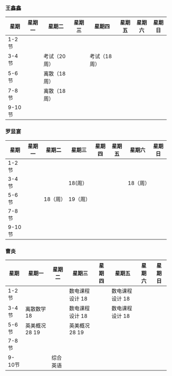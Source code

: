 ### 王鑫鑫
|星期 |星期一  |星期二  |星期三  |星期四  |星期五  |星期六  |星期日  |
|-|-|-|-|-|-|-|-|
|1-2节|  |  |  |  |  |  |  |
|3-4节|  |考试（20周）  |  |考试（18周）  |  |  |  |
|5-6节|  |离散（18周）  |  |  |  |  |  |
|7-8节|  |离散（18周）  |  |  |  |  |  |
|9-10节|  |  |  |  |  |  |  |

### 罗显宴
|星期 |星期一  |星期二  |星期三  |星期四  |星期五  |星期六  |星期日  |
|-|-|-|-|-|-|-|-|
|1-2节|  |  |  |  |  |  |  |
|3-4节|  |  | 18(周） |  |  | 18（周） |  |
|5-6节|  | 18（周） |19（周） |  |  |  |  |
|7-8节|  |  |  |  |  |  |  |
|9-10节|  |  |  |  |  |  |  |

### 曹炎
|星期|星期一|星期二|星期三|星期四|星期五|星期六|星期日|
|-|-|-|-|-|-|-|-|
|1-2节|  |  |数电课程设计 18|  |数电课程设计 18  |  |  |
|3-4节|离散数学 18|  |数电课程设计 18|  |数电课程设计 18  |  |  |
|5-6节|英美概况 28 19|  |英美概况 28 19|  |  |  |  |
|7-8节|  |  |  |  |  |  |  |
|9-10节|  |综合英语|  |  |  |  |  |
